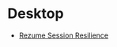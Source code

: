 # Desktop

<PageHeader />

  * [Rezume Session Resilience](./rezume-session-resilience/README.md)   
  
<PageFooter />